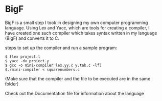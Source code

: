 # BigF
BigF is a small step I took in designing my own computer programming language. Using Lex and Yacc, which are tools for creating a compiler, I have created one such compiler which takes syntax written in my language (BigF) and converts it to C.

steps to set up the compiler and run a sample program:

	$ flex project.l
	$ yacc -dv project.y
	$ gcc -o mini-compiler lex.yy.c y.tab.c -lfl
	$./mini-compiler < squarenumbers.c 
(Make sure that the compiler and the file to be executed are in the same folder)

Check out the Documentation file for information about the language
